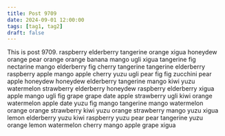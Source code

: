 ```yaml
---
title: Post 9709
date: 2024-09-01 12:00:00
tags: [tag1, tag2]
draft: false
---
```

This is post 9709.
raspberry
elderberry
tangerine
orange
xigua
honeydew
orange
pear
orange
orange
banana
mango
ugli
xigua
tangerine
fig
nectarine
mango
elderberry
fig
cherry
tangerine
tangerine
elderberry
raspberry
apple
mango
apple
cherry
yuzu
ugli
pear
fig
fig
zucchini
pear
apple
honeydew
honeydew
elderberry
tangerine
mango
kiwi
yuzu
watermelon
strawberry
elderberry
honeydew
raspberry
elderberry
xigua
apple
mango
ugli
fig
grape
grape
date
apple
strawberry
ugli
kiwi
orange
watermelon
apple
date
yuzu
fig
mango
tangerine
mango
watermelon
orange
orange
strawberry
kiwi
yuzu
orange
strawberry
mango
yuzu
xigua
lemon
elderberry
yuzu
kiwi
raspberry
yuzu
pear
pear
tangerine
yuzu
orange
lemon
watermelon
cherry
mango
apple
grape
xigua
